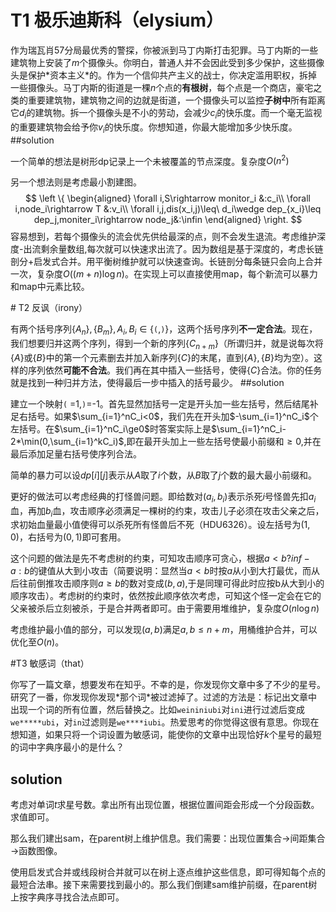 
# T1 极乐迪斯科（elysium）

作为瑞瓦肖57分局最优秀的警探，你被派到马丁内斯打击犯罪。马丁内斯的一些建筑物上安装了$m$个摄像头。你明白，普通人并不会因此受到多少保护，这些摄像头是保护\*资本主义\*的。作为一个信仰共产主义的战士，你决定滥用职权，拆掉一些摄像头。马丁内斯的街道是一棵$n$个点的**有根树**，每个点是一个商店，豪宅之类的重要建筑物，建筑物之间的边就是街道，一个摄像头可以监控**子树中**所有距离它$d_i$的建筑物。拆一个摄像头是不小的劳动，会减少$c_i$的快乐度。而一个毫无监视的重要建筑物会给予你$v_i$的快乐度。你想知道，你最大能增加多少快乐度。
##solution

一个简单的想法是树形dp记录上一个未被覆盖的节点深度。复杂度$O(n^2)$

另一个想法则是考虑最小割建图。
$$
\left \{
\begin{aligned}
\forall i,S\rightarrow monitor_i &:c_i\\
\forall i,node_i\rightarrow T &:v_i\\
\forall i,j,dis(x_i,j)\leq\ d_i\wedge dep_{x_i}\leq dep_j,moniter_i\rightarrow node_j&:\infin
\end{aligned}
\right.
$$
容易想到，若每个摄像头的流会优先供给最深的点，则不会发生退流。考虑维护深度-出流剩余量数组,每次就可以快速求出流了。因为数组是基于深度的，考虑长链剖分+启发式合并。用平衡树维护就可以快速查询。长链剖分每条链只会向上合并一次，复杂度$O((m+n)\log n)$。在实现上可以直接使用map，每个新流可以暴力和map中元素比较。
<div style="page-break-after:always"></div>
# T2 反讽（irony）

有两个括号序列$\{A_n\},\{B_m\},A_i,B_i\in\{$`(`,`)`$\}$，这两个括号序列**不一定合法**。现在，我们想要归并这两个序列，得到一个新的序列$\{C_{n+m}\}$（所谓归并，就是说每次将$\{A\}$或$\{B\}$中的第一个元素删去并加入新序列$\{C\}$的末尾，直到$\{A\},\{B\}$均为空）。这样的序列依然**可能不合法**。我们再在其中插入一些括号，使得$\{C\}$合法。你的任务就是找到一种归并方法，使得最后一步中插入的括号最少。
##solution

建立一个映射`(` =1,`)`=-1。首先显然加括号一定是开头加一些左括号，然后结尾补足右括号。如果$\sum_{i=1}^nC_i<0$，我们先在开头加$-\sum_{i=1}^nC_i$个左括号。在$\sum_{i=1}^nC_i\ge0$时答案实际上是$\sum_{i=1}^nC_i-2*\min(0,\sum_{i=1}^kC_i)$,即在最开头加上一些左括号使最小前缀和$\ge0$,并在最后添加足量右括号使序列合法。

简单的暴力可以设$dp[i][j]$表示从$A$取了$i$个数，从$B$取了$j$个数的最大最小前缀和。

更好的做法可以考虑经典的打怪兽问题。即给数对$(a_i,b_i)$表示杀死$i$号怪兽先扣$a_i$血，再加$b_i$血，攻击顺序必须满足一棵树的约束，攻击儿子必须在攻击父亲之后，求初始血量最小值使得可以杀死所有怪兽后不死（HDU6326）。设左括号为$(1,0)$，右括号为$(0,1)$即可套用。

这个问题的做法是先不考虑树的约束，可知攻击顺序可贪心，根据$a<b?inf-a:b$的键值从大到小攻击（简要说明：显然当$a<b$时按$a$从小到大打最优，而从后往前倒推攻击顺序则$a\ge b$的数对变成$(b,a)$,于是同理可得此时应按b从大到小的顺序攻击）。考虑树的约束时，依然按此顺序依次考虑，可知这个怪一定会在它的父亲被杀后立刻被杀，于是合并两者即可。由于需要用堆维护，复杂度$O(n\log n)$

考虑维护最小值的部分，可以发现$(a,b)$满足$a,b\leq n+m$，用桶维护合并，可以优化至$O(n)$。
<div style="page-break-after:always"></div>

#T3 敏感词（that）

你写了一篇文章，想要发布在知乎。不幸的是，你发现你文章中多了不少的星号。研究了一番，你发现你发现\*那个词\*被过滤掉了。过滤的方法是：标记出文章中出现一个词的所有位置，然后替换之。比如`weininiubi`对`ini`进行过滤后变成`we*****ubi`，对`in`过滤则是`we****iubi`。热爱思考的你觉得这很有意思。你现在想知道，如果只将一个词设置为敏感词，能使你的文章中出现恰好$k$个星号的最短的词中字典序最小的是什么？

## solution

考虑对单词$t$求星号数。拿出所有出现位置，根据位置间距会形成一个分段函数。求值即可。

那么我们建出sam，在parent树上维护信息。我们需要：出现位置集合$\rightarrow$间距集合$\rightarrow$函数图像。

使用启发式合并或线段树合并就可以在树上逐点维护这些信息，即可得知每个点的最短合法串。接下来需要找到最小的。那么我们倒建sam维护前缀，在parent树上按字典序寻找合法点即可。

